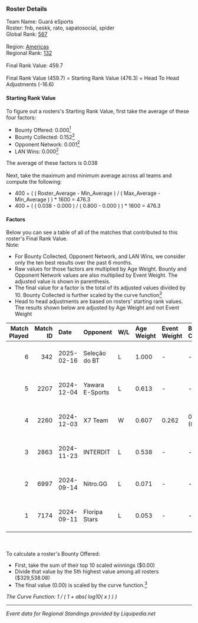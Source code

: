 ### Roster Details<br />
Team Name: Guará eSports<br />
Roster: fnb, neskk, rato, sapatosocial, spider<br />
Global Rank: [567](../standings_global.md)<br />
<br />
Region: [Americas]( ../standings_americas.md)<br />
Regional Rank: [132]( ../standings_americas.md)<br />
<br />
Final Rank Value:  459.7<br />
<br />
Final Rank Value (459.7) = Starting Rank Value (476.3) + Head To Head Adjustments (-16.6)<br />

#### Starting Rank Value<br />
To figure out a rosters's Starting Rank Value, first take the average of these four factors:<br />
- Bounty Offered: 0.000[<sup>1</sup>](#table2)
- Bounty Collected: 0.152[<sup>2</sup>](#table1)
- Opponent Network: 0.001[<sup>2</sup>](#table1)
- LAN Wins: 0.000[<sup>2</sup>](#table1)

The average of these factors is 0.038<br />
<br />
Next, take the maximum and minimum average across all teams and compute the following:<br />
- 400 + ( ( Roster_Average - Min_Average ) / ( Max_Average - Min_Average ) ) * 1600 = 476.3
- 400 + ( ( 0.038 - 0.000 ) / ( 0.800 - 0.000 ) ) * 1600 = 476.3


#### Factors<br />
Below you can see a table of all of the matches that contributed to this roster's Final Rank Value.<br />
Note:<br />

- For Bounty Collected, Opponent Network, and LAN Wins, we consider only the ten best results over the past 6 months.
- Raw values for those factors are multiplied by Age Weight. Bounty and Opponent Network values are also multiplied by Event Weight. The adjusted value is shown in parenthesis.
- The final value for a factor is the total of its adjusted values divided by 10. Bounty Collected is further scaled by the curve function[<sup>3</sup>](#curveFunction)
- Head to head adjustments are based on rosters' starting rank values. The results shown below are adjusted by Age Weight and not Event Weight
<span id="table1"></span><br />


| Match Played | Match ID | Date       | Opponent        | W/L | Age Weight | Event Weight | Bounty Collected | Opponent Network | LAN Wins  | H2H Adj. | Roster                                    |
| -: | -: | :- | :- | :- | :- | :- | :- | :- | :- | -: | :- |
|            6 |      342 | 2025-02-16 | Seleção do BT   | L   | 1.000      | -            | -                | -                | -         |   -18.80 | fnb, neskk, rato, sapatosocial, spider    |
|            5 |     2207 | 2024-12-04 | Yawara E-Sports | L   | 0.613      | -            | -                | -                | -         |    -4.42 | fnb, liporace, maNiny, rato, sapatosocial |
|            4 |     2260 | 2024-12-03 | X7 Team         | W   | 0.607      | 0.262        | 0.000 (0.000)    | 0.054 (0.009)    | 0 (0.000) |    13.04 | fnb, liporace, maNiny, rato, sapatosocial |
|            3 |     2863 | 2024-11-23 | INTERDIT        | L   | 0.538      | -            | -                | -                | -         |    -5.46 | fnb, liporace, maNiny, rato, sapatosocial |
|            2 |     6997 | 2024-09-14 | Nitro.GG        | L   | 0.071      | -            | -                | -                | -         |    -0.55 | fnb, liporace, maNiny, rato, sapatosocial |
|            1 |     7174 | 2024-09-11 | Floripa Stars   | L   | 0.053      | -            | -                | -                | -         |    -0.45 | fnb, liporace, maNiny, rato, sapatosocial |

<br />
<span id="table2"></span><br />
To calculate a roster's Bounty Offered:<br />

- First, take the sum of their top 10 scaled winnings ($0.00)
- Divide that value by the 5th highest value among all rosters ($329,538.08)
- The final value (0.00) is scaled by the curve function.[<sup>3</sup>](#curveFunction)

<span id="curveFunction"></span>_The Curve Function: 1 / ( 1 + abs( log10( x ) ) )_<br />

---
_Event data for Regional Standings provided by Liquipedia.net_<br />
